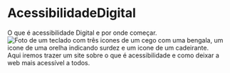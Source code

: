 # AcessibilidadeDigital
 O que é acessibilidade Digital e por onde começar. ![Foto de um teclado com três icones de um cego com uma bengala, um icone de uma orelha indicando surdez e um icone de um cadeirante.]([https://myoctocat.com/assets/images/base-octocat.svg](https://i0.wp.com/jornal.usp.br/wp-content/uploads/2021/08/20210819_acessibilidade.png?fit=1200%2C630&ssl=1))
Aqui iremos trazer um site sobre o que é acessibilidade e como deixar a web mais acessível a todos.
